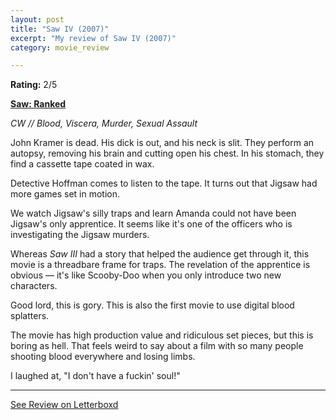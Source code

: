 ```yaml
---
layout: post
title: "Saw IV (2007)"
excerpt: "My review of Saw IV (2007)"
category: movie_review

---
```


**Rating:** 2/5

<b><a href="https://boxd.it/tG7x8">Saw: Ranked</a></b>

<i>CW // Blood, Viscera, Murder, Sexual Assault</i>

John Kramer is dead. His dick is out, and his neck is slit. They perform an autopsy, removing his brain and cutting open his chest. In his stomach, they find a cassette tape coated in wax.

Detective Hoffman comes to listen to the tape. It turns out that Jigsaw had more games set in motion.

We watch Jigsaw's silly traps and learn Amanda could not have been Jigsaw's only apprentice. It seems like it's one of the officers who is investigating the Jigsaw murders.

Whereas <i>Saw III</i> had a story that helped the audience get through it, this movie is a threadbare frame for traps. The revelation of the apprentice is obvious — it's like Scooby-Doo when you only introduce two new characters.

Good lord, this is gory. This is also the first movie to use digital blood splatters.

The movie has high production value and ridiculous set pieces, but this is boring as hell. That feels weird to say about a film with so many people shooting blood everywhere and losing limbs.

I laughed at, "I don't have a fuckin' soul!"

<hr>

[See Review on Letterboxd](https://boxd.it/60kOsx)
